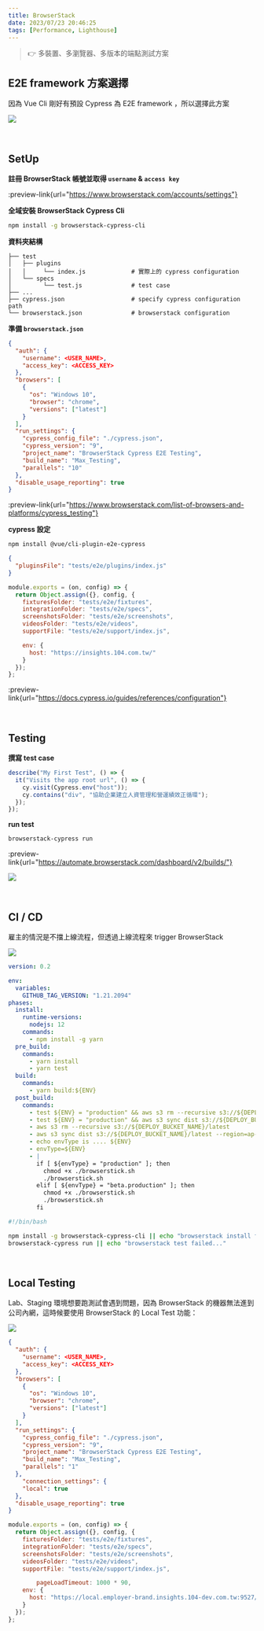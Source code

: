 ```yaml
---
title: BrowserStack
date: 2023/07/23 20:46:25
tags: [Performance, Lighthouse]
---
```


> 👉 多裝置、多瀏覽器、多版本的端點測試方案

## E2E framework 方案選擇

因為 Vue Cli 剛好有預設 Cypress 為 E2E framework ，所以選擇此方案

![](/img/content/browser-stack/case.png)

<br/>

## SetUp

**註冊 BrowserStack 帳號並取得 `username` & `access key`**

:preview-link{url="https://www.browserstack.com/accounts/settings"}

**全域安裝 BrowserStack Cypress Cli**

```bash
npm install -g browserstack-cypress-cli 
```

**資料夾結構**

```
├── test
│   ├── plugins
│   │     └── index.js             # 實際上的 cypress configuration
│   └── specs
│         └── test.js              # test case
├── ...
├── cypress.json                   # specify cypress configuration path
└── browserstack.json              # browserstack configuration
```

**準備 `browserstack.json`**

```json
{
  "auth": {
    "username": <USER_NAME>,
    "access_key": <ACCESS_KEY>
  },
  "browsers": [
    {
      "os": "Windows 10",
      "browser": "chrome",
      "versions": ["latest"]
    }
  ],
  "run_settings": {
    "cypress_config_file": "./cypress.json",
    "cypress_version": "9",
    "project_name": "BrowserStack Cypress E2E Testing",
    "build_name": "Max_Testing",
    "parallels": "10"
  },
  "disable_usage_reporting": true
}
```

:preview-link{url="https://www.browserstack.com/list-of-browsers-and-platforms/cypress_testing"}

**cypress 設定**

```bash
npm install @vue/cli-plugin-e2e-cypress
```

```json
{
  "pluginsFile": "tests/e2e/plugins/index.js"
}
```

```javascript
module.exports = (on, config) => {
  return Object.assign({}, config, {
    fixturesFolder: "tests/e2e/fixtures",
    integrationFolder: "tests/e2e/specs",
    screenshotsFolder: "tests/e2e/screenshots",
    videosFolder: "tests/e2e/videos",
    supportFile: "tests/e2e/support/index.js",

    env: {
      host: "https://insights.104.com.tw/"
    }
  });
};
```

:preview-link{url="https://docs.cypress.io/guides/references/configuration"}

<br/>

## Testing

**撰寫 test case**

```javascript
describe("My First Test", () => {
  it("Visits the app root url", () => {
    cy.visit(Cypress.env("host"));
    cy.contains("div", "協助企業建立人資管理和營運績效正循環");
  });
});
```

**run test**

```bash
browserstack-cypress run
```

:preview-link{url="https://automate.browserstack.com/dashboard/v2/builds/"}

![](/img/content/browser-stack/case.png)

<br/>

## CI / CD

雇主的情況是不擋上線流程，但透過上線流程來 trigger BrowserStack

![](/img/content/browser-stack/cicd.png)

```yaml
version: 0.2

env:
  variables:
    GITHUB_TAG_VERSION: "1.21.2094"
phases:
  install:
    runtime-versions:
      nodejs: 12
    commands:
      - npm install -g yarn
  pre_build:
    commands:
      - yarn install
      - yarn test
  build:
    commands:
      - yarn build:${ENV}
  post_build:
    commands:
      - test ${ENV} = "production" && aws s3 rm --recursive s3://${DEPLOY_BUCKET_NAME}/${GITHUB_TAG_VERSION} || echo Not Production, no need
      - test ${ENV} = "production" && aws s3 sync dist s3://${DEPLOY_BUCKET_NAME}/${GITHUB_TAG_VERSION} || echo Not Production, no need
      - aws s3 rm --recursive s3://${DEPLOY_BUCKET_NAME}/latest
      - aws s3 sync dist s3://${DEPLOY_BUCKET_NAME}/latest --region=ap-northeast-1
      - echo envType is .... ${ENV}
      - envType=${ENV}
      - |
        if [ ${envType} = "production" ]; then
          chmod +x ./browserstick.sh
          ./browserstick.sh
        elif [ ${envType} = "beta.production" ]; then
          chmod +x ./browserstick.sh
          ./browserstick.sh
        fi
```

```bash
#!/bin/bash

npm install -g browserstack-cypress-cli || echo "browserstack install failed..."
browserstack-cypress run || echo "browserstack test failed..."
```

<br/>

## Local Testing

Lab、Staging 環境想要跑測試會遇到問題，因為 BrowserStack 的機器無法進到公司內網，這時候要使用 BrowserStack 的 Local Test 功能：

![](/img/content/browser-stack/local.png)

```json
{
  "auth": {
    "username": <USER_NAME>,
    "access_key": <ACCESS_KEY>
  },
  "browsers": [
    {
      "os": "Windows 10",
      "browser": "chrome",
      "versions": ["latest"]
    }
  ],
  "run_settings": {
    "cypress_config_file": "./cypress.json",
    "cypress_version": "9",
    "project_name": "BrowserStack Cypress E2E Testing",
    "build_name": "Max_Testing",
    "parallels": "1"
  },
	"connection_settings": {
    "local": true
  },
  "disable_usage_reporting": true
}
```

```javascript
module.exports = (on, config) => {
  return Object.assign({}, config, {
    fixturesFolder: "tests/e2e/fixtures",
    integrationFolder: "tests/e2e/specs",
    screenshotsFolder: "tests/e2e/screenshots",
    videosFolder: "tests/e2e/videos",
    supportFile: "tests/e2e/support/index.js",

		pageLoadTimeout: 1000 * 90,
    env: {
      host: "https://local.employer-brand.insights.104-dev.com.tw:9527/"
    }
  });
};
```